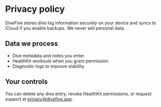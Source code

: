 # Privacy policy

DiveFive stores dive log information securely on your device and syncs to iCloud if you enable backups. We never sell personal data.

## Data we process
- Dive metadata and notes you enter.
- HealthKit workouts when you grant permission.
- Diagnostic logs to improve stability.

## Your controls
You can delete any dive entry, revoke HealthKit permissions, or request support at [privacy@divefive.app](mailto:privacy@divefive.app).
